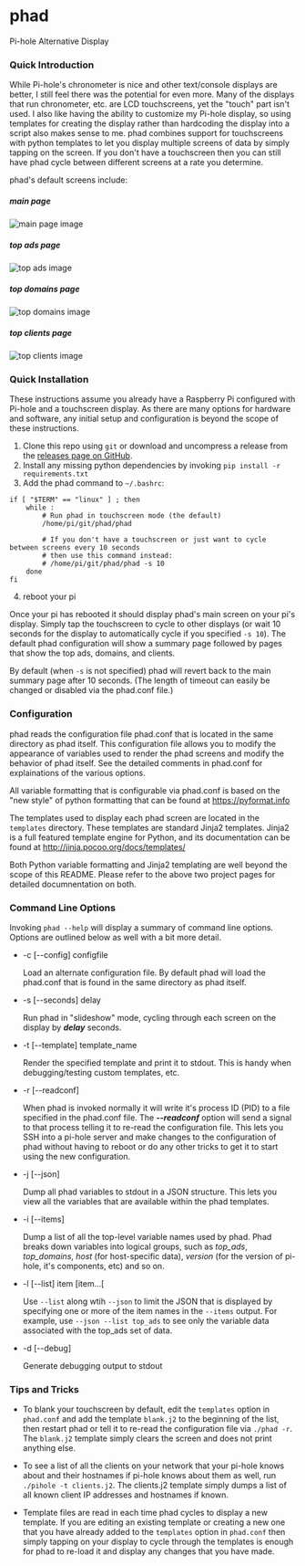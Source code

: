# phad
Pi-hole Alternative Display

### Quick Introduction

While Pi-hole's chronometer is nice and other text/console displays are better, I still feel there was the potential for even more. Many of the displays that run chronometer, etc. are LCD touchscreens, yet the "touch" part isn't used. I also like having the ability to customize my Pi-hole display, so using templates for creating the display rather than hardcoding the display into a script also makes sense to me. phad combines support for touchscreens with python templates to let you display multiple screens of data by simply tapping on the screen. If you don't have a touchscreen then you can still have phad cycle between different screens at a rate you determine.

phad's default screens include:

##### main page

![main page image](https://raw.githubusercontent.com/bpennypacker/images/master/phad/main.png)

##### top ads page

![top ads image](https://raw.githubusercontent.com/bpennypacker/images/master/phad/top_ads.png)

##### top domains page

![top domains image](https://raw.githubusercontent.com/bpennypacker/images/master/phad/top_domains.png)

##### top clients page

![top clients image](https://raw.githubusercontent.com/bpennypacker/images/master/phad/top_clients.png)


### Quick Installation
These instructions assume you already have a Raspberry Pi configured with Pi-hole and a touchscreen display. As there are many options for hardware and software, any initial setup and configuration is beyond the scope of these instructions. 

1. Clone this repo using `git` or download and uncompress a release from the [releases page on GitHub](https://github.com/bpennypacker/phad/releases).
2. Install any missing python dependencies by invoking `pip install -r requirements.txt`
3. Add the phad command to `~/.bashrc`:
```
if [ "$TERM" == "linux" ] ; then
    while :
        # Run phad in touchscreen mode (the default)
   	    /home/pi/git/phad/phad
    
        # If you don't have a touchscreen or just want to cycle between screens every 10 seconds
        # then use this command instead:
        # /home/pi/git/phad/phad -s 10
    done
fi
```
4. reboot your pi

Once your pi has rebooted it should display phad's main screen on your pi's display. Simply tap the touchscreen to cycle to other displays (or wait 10 seconds for the display to automatically cycle if you specified `-s 10`). The default phad configuration will show a summary page followed by pages that show the top ads, domains, and clients. 

By default (when `-s` is not specified) phad will revert back to the main summary page after 10 seconds. (The length of timeout can easily be changed or disabled via the phad.conf file.)

### Configuration

phad reads the configuration file phad.conf that is located in the same directory as phad itself. This configuration file allows you to modify the appearance of variables used to render the phad screens and modify the behavior of phad itself. See the detailed comments in phad.conf for explainations of the various options.

All variable formatting that is configurable via phad.conf is based on the "new style" of python formatting that can be found at https://pyformat.info

The templates used to display each phad screen are located in the `templates` directory. These templates are standard Jinja2 templates. Jinja2 is a full featured template engine for Python, and its documentation can be found at http://jinja.pocoo.org/docs/templates/

Both Python variable formatting and Jinja2 templating are well beyond the scope of this README. Please refer to the above two project pages for detailed documnentation on both.

### Command Line Options

Invoking `phad --help` will display a summary of command line options. Options are outlined below as well with a bit more detail.

* -c [--config] configfile
 
   Load an alternate configuration file. By default phad will load the phad.conf that is found in the same directory as phad itself.

* -s [--seconds] delay

   Run phad in "slideshow" mode, cycling through each screen on the display by ***delay*** seconds.
   

* -t [--template] template_name

   Render the specified template and print it to stdout. This is handy when debugging/testing custom templates, etc.
   
* -r [--readconf]

   When phad is invoked normally it will write it's process ID (PID) to a file specified in the phad.conf file. The ***--readconf*** option will send a signal to that process telling it to re-read the configuration file. This lets you SSH into a pi-hole server and make changes to the configuration of phad without having to reboot or do any other tricks to get it to start using the new configuration.
   
* -j [--json]

   Dump all phad variables to stdout in a JSON structure. This lets you view all the variables that are available within the phad templates.
   
* -i [--items]

   Dump  a list of all the top-level variable names used by phad. Phad breaks down variables into logical groups, such as *top_ads*, *top_domains*, *host* (for host-specific data), *version* (for the version of pi-hole, it's components, etc) and so on. 
   
* -l [--list] item [item...[

   Use `--list` along wtih `--json` to limit the JSON that is displayed by specifying one or more of the item names in the `--items` output. For example, use `--json --list top_ads` to see only the variable data associated with the top_ads set of data.
   
* -d [--debug]

   Generate debugging output to stdout
   
### Tips and Tricks

* To blank your touchscreen by default, edit the `templates` option in `phad.conf` and add the template `blank.j2` to the beginning of the list, then restart phad or tell it to re-read the configuration file via `./phad -r`. The `blank.j2` template simply clears the screen and does not print anything else.

* To see a list of all the clients on your network that your pi-hole knows about and their hostnames if pi-hole knows about them as well, run `./pihole -t clients.j2`. The clients.j2 template simply dumps a list of all known client IP addresses and hostnames if known.

* Template files are read in each time phad cycles to display a new template. If you are editing an existing template or creating a new one that you have already added to the `templates` option in `phad.conf` then simply tapping on your display to cycle through the templates is enough for phad to re-load it and display any changes that you have made.
